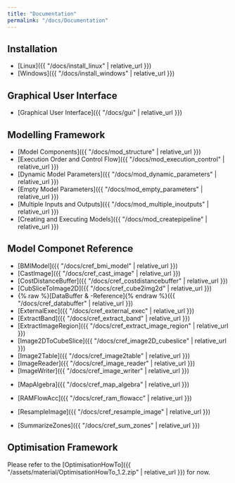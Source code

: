 ```yaml
---
title: "Documentation"
permalink: "/docs/Documentation"
---
```

<link rel="shortcut icon" type="image/x-icon" href="../LUMASS_icon_64.ico">


## Installation 

<!-- [Linux](/docs/install_windows.md)  

[Windows](/docs/install_windows.md)  
-->

- [Linux]({{ "/docs/install_linux" | relative_url }})
- [Windows]({{ "/docs/install_windows" | relative_url }})

## Graphical User Interface

- [Graphical User Interface]({{ "/docs/gui" | relative_url }})

## Modelling Framework

- [Model Components]({{ "/docs/mod_structure" | relative_url }})
- [Execution Order and Control Flow]({{ "/docs/mod_execution_control" | relative_url }})
- [Dynamic Model Parameters]({{ "/docs/mod_dynamic_parameters" | relative_url }})
- [Empty Model Parameters]({{ "/docs/mod_empty_parameters" | relative_url }})
- [Multiple Inputs and Outputs]({{ "/docs/mod_multiple_inoutputs" | relative_url }})
- [Creating and Executing Models]({{ "/docs/mod_createpipeline" | relative_url }})

<!-- 
- [Organising Pipelines: Aggregate Components]({{ "/docs/mod_aggregate_components" | relative_url }})
- [Model Configuration]({{ "/docs/mod_model_configuration" | relative_url }}) 
-->

## Model Componet Reference

- [BMIModel]({{ "/docs/cref_bmi_model" | relative_url }})
- [CastImage]({{ "/docs/cref_cast_image" | relative_url }})
- [CostDistanceBuffer]({{ "/docs/cref_costdistancebuffer" | relative_url }})
- [CubSliceToImage2D]({{ "/docs/cref_cube2img2d" | relative_url }})
- {% raw %}[DataBuffer & -Reference]{% endraw %}({{ "/docs/cref_databuffer" | relative_url }})
- [ExternalExec]({{ "/docs/cref_external_exec" | relative_url }})
- [ExtractBand]({{ "/docs/cref_extract_band" | relative_url }})
- [ExtractImageRegion]({{ "/docs/cref_extract_image_region" | relative_url }})
- [Image2DToCubeSlice]({{ "/docs/cref_image2D_cubeslice" | relative_url }})
- [Image2Table]({{ "/docs/cref_image2table" | relative_url }})
- [ImageReader]({{ "/docs/cref_image_reader" | relative_url }})
- [ImageWriter]({{ "/docs/cref_image_writer" | relative_url }})
<!-- - [JSMapKernelScript]({{ "/docs/cref_js_map_kernel" | relative_url }}) -->
- [MapAlgebra]({{ "/docs/cref_map_algebra" | relative_url }})
<!-- - [MapKernelScript2]({{ "/docs/cref_map_kernel_script_2" | relative_url }}) -->
- [RAMFlowAcc]({{ "/docs/cref_ram_flowacc" | relative_url }})
<!-- - [RandomImage]({{ "/docs/cref_random_image" | relative_url }}) -->
- [ResampleImage]({{ "/docs/cref_resample_image" | relative_url }})
<!-- - [SpatialOptimisation]({{ "/docs/cref_spatial_optimisation" | relative_url }}) -->
<!-- - [SQLProcessor]({{ "/docs/cref_sql_processor" | relative_url }}) -->
- [SummarizeZones]({{ "/docs/cref_sum_zones" | relative_url }})
<!-- - [TableReader]({{ "/docs/cref_table_reader" | relative_url }}) -->
<!-- - [TerrainAttributes]({{ "/docs/cref_terrain_attributes" | relative_url }}) -->
<!-- - [TextLabel]({{ "/docs/cref_text_label" | relative_url }}) -->
<!-- - [UniqueCombination]({{ "/docs/cref_unique_combination" | relative_url }}) -->

## Optimisation Framework

Please refer to the [OptimisationHowTo]({{ "/assets/material/OptimisationHowTo_1.2.zip" | relative_url }}) for now. 
